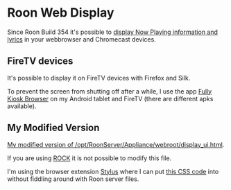 # Roon Web Display

Since Roon Build 354 it's possible to [display Now Playing information and lyrics](https://help.roonlabs.com/portal/en/kb/articles/displays) in your webbrowser and Chromecast devices.

## FireTV devices

It's possible to display it on FireTV devices with Firefox and Silk.

To prevent the screen from shutting off after a while, I use the app [Fully Kiosk Browser](https://www.fully-kiosk.com/) on my Android tablet and FireTV (there are different apks available).

## My Modified Version

[My modified version of /opt/RoonServer/Appliance/webroot/display_ui.html](https://github.com/florib779/Modified-Roon-Web-Display).

If you are using [ROCK](https://help.roonlabs.com/portal/en/kb/articles/roon-optimized-core-kit) it is not possible to modify this file.

I'm using the browser extension [Stylus](https://github.com/openstyles/stylus/) where I can put [this CSS code](https://github.com/florib779/Modified-Roon-Web-Display/blob/main/Stylus.css) into without fiddling around with Roon server files.
